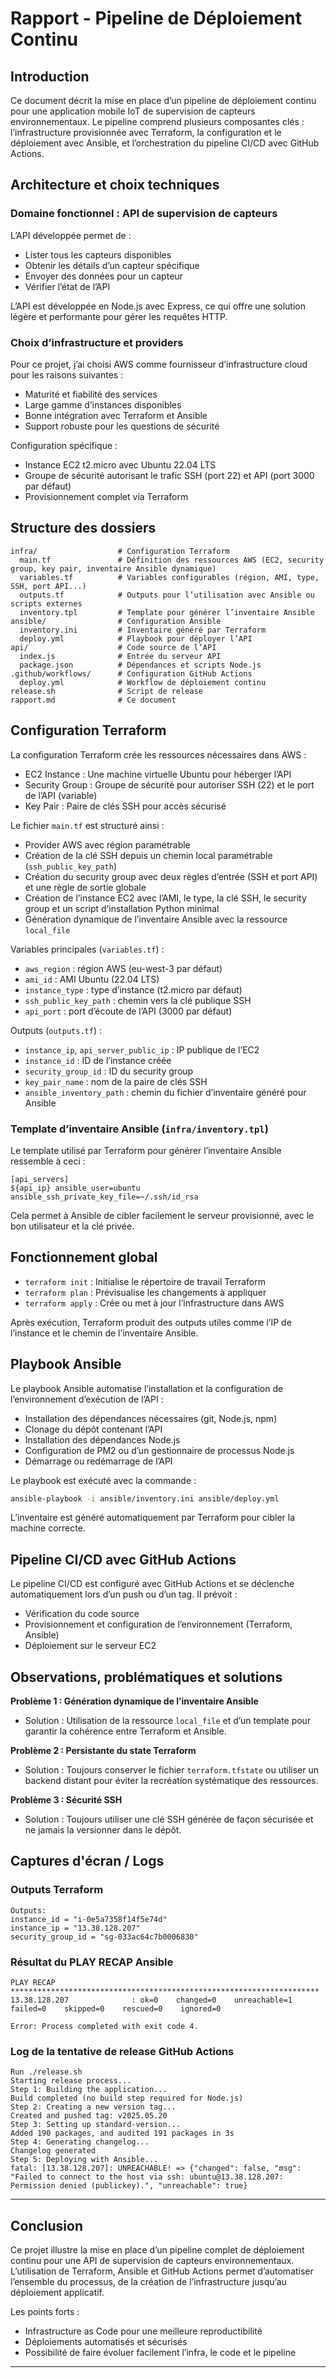 # Rapport - Pipeline de Déploiement Continu

## Introduction
Ce document décrit la mise en place d’un pipeline de déploiement continu pour une application mobile IoT de supervision de capteurs environnementaux. Le pipeline comprend plusieurs composantes clés : l’infrastructure provisionnée avec Terraform, la configuration et le déploiement avec Ansible, et l’orchestration du pipeline CI/CD avec GitHub Actions.

## Architecture et choix techniques

### Domaine fonctionnel : API de supervision de capteurs
L’API développée permet de :
- Lister tous les capteurs disponibles
- Obtenir les détails d’un capteur spécifique
- Envoyer des données pour un capteur
- Vérifier l’état de l’API

L’API est développée en Node.js avec Express, ce qui offre une solution légère et performante pour gérer les requêtes HTTP.

### Choix d’infrastructure et providers
Pour ce projet, j’ai choisi AWS comme fournisseur d’infrastructure cloud pour les raisons suivantes :
- Maturité et fiabilité des services
- Large gamme d’instances disponibles
- Bonne intégration avec Terraform et Ansible
- Support robuste pour les questions de sécurité

Configuration spécifique :
- Instance EC2 t2.micro avec Ubuntu 22.04 LTS
- Groupe de sécurité autorisant le trafic SSH (port 22) et API (port 3000 par défaut)
- Provisionnement complet via Terraform

## Structure des dossiers

```
infra/                  # Configuration Terraform
  main.tf               # Définition des ressources AWS (EC2, security group, key pair, inventaire Ansible dynamique)
  variables.tf          # Variables configurables (région, AMI, type, SSH, port API...)
  outputs.tf            # Outputs pour l’utilisation avec Ansible ou scripts externes
  inventory.tpl         # Template pour générer l’inventaire Ansible
ansible/                # Configuration Ansible
  inventory.ini         # Inventaire généré par Terraform
  deploy.yml            # Playbook pour déployer l’API
api/                    # Code source de l’API
  index.js              # Entrée du serveur API
  package.json          # Dépendances et scripts Node.js
.github/workflows/      # Configuration GitHub Actions
  deploy.yml            # Workflow de déploiement continu
release.sh              # Script de release
rapport.md              # Ce document
```

## Configuration Terraform

La configuration Terraform crée les ressources nécessaires dans AWS :

- EC2 Instance : Une machine virtuelle Ubuntu pour héberger l’API
- Security Group : Groupe de sécurité pour autoriser SSH (22) et le port de l’API (variable)
- Key Pair : Paire de clés SSH pour accès sécurisé

Le fichier `main.tf` est structuré ainsi :
- Provider AWS avec région paramétrable
- Création de la clé SSH depuis un chemin local paramétrable (`ssh_public_key_path`)
- Création du security group avec deux règles d’entrée (SSH et port API) et une règle de sortie globale
- Création de l’instance EC2 avec l’AMI, le type, la clé SSH, le security group et un script d’installation Python minimal
- Génération dynamique de l’inventaire Ansible avec la ressource `local_file`

Variables principales (`variables.tf`) :
- `aws_region` : région AWS (eu-west-3 par défaut)
- `ami_id` : AMI Ubuntu (22.04 LTS)
- `instance_type` : type d’instance (t2.micro par défaut)
- `ssh_public_key_path` : chemin vers la clé publique SSH
- `api_port` : port d’écoute de l’API (3000 par défaut)

Outputs (`outputs.tf`) :
- `instance_ip`, `api_server_public_ip` : IP publique de l’EC2
- `instance_id` : ID de l’instance créée
- `security_group_id` : ID du security group
- `key_pair_name` : nom de la paire de clés SSH
- `ansible_inventory_path` : chemin du fichier d’inventaire généré pour Ansible

### Template d’inventaire Ansible (`infra/inventory.tpl`)

Le template utilisé par Terraform pour générer l’inventaire Ansible ressemble à ceci :
```
[api_servers]
${api_ip} ansible_user=ubuntu ansible_ssh_private_key_file=~/.ssh/id_rsa
```
Cela permet à Ansible de cibler facilement le serveur provisionné, avec le bon utilisateur et la clé privée.

## Fonctionnement global

- `terraform init` : Initialise le répertoire de travail Terraform
- `terraform plan` : Prévisualise les changements à appliquer
- `terraform apply` : Crée ou met à jour l’infrastructure dans AWS

Après exécution, Terraform produit des outputs utiles comme l’IP de l’instance et le chemin de l’inventaire Ansible.

## Playbook Ansible
Le playbook Ansible automatise l’installation et la configuration de l’environnement d’exécution de l’API :
- Installation des dépendances nécessaires (git, Node.js, npm)
- Clonage du dépôt contenant l’API
- Installation des dépendances Node.js
- Configuration de PM2 ou d’un gestionnaire de processus Node.js
- Démarrage ou redémarrage de l’API

Le playbook est exécuté avec la commande :
```bash
ansible-playbook -i ansible/inventory.ini ansible/deploy.yml
```
L’inventaire est généré automatiquement par Terraform pour cibler la machine correcte.

## Pipeline CI/CD avec GitHub Actions

Le pipeline CI/CD est configuré avec GitHub Actions et se déclenche automatiquement lors d’un push ou d’un tag. Il prévoit :
- Vérification du code source
- Provisionnement et configuration de l’environnement (Terraform, Ansible)
- Déploiement sur le serveur EC2

## Observations, problématiques et solutions

**Problème 1 : Génération dynamique de l’inventaire Ansible**
- Solution : Utilisation de la ressource `local_file` et d’un template pour garantir la cohérence entre Terraform et Ansible.

**Problème 2 : Persistante du state Terraform**
- Solution : Toujours conserver le fichier `terraform.tfstate` ou utiliser un backend distant pour éviter la recréation systématique des ressources.

**Problème 3 : Sécurité SSH**
- Solution : Toujours utiliser une clé SSH générée de façon sécurisée et ne jamais la versionner dans le dépôt.

## Captures d'écran / Logs

### Outputs Terraform

```
Outputs:
instance_id = "i-0e5a7358f14f5e74d"
instance_ip = "13.38.128.207"
security_group_id = "sg-033ac64c7b0006830"
```

### Résultat du PLAY RECAP Ansible

```
PLAY RECAP *********************************************************************
13.38.128.207              : ok=0    changed=0    unreachable=1    failed=0    skipped=0    rescued=0    ignored=0   

Error: Process completed with exit code 4.
```

### Log de la tentative de release GitHub Actions

```
Run ./release.sh
Starting release process...
Step 1: Building the application...
Build completed (no build step required for Node.js)
Step 2: Creating a new version tag...
Created and pushed tag: v2025.05.20
Step 3: Setting up standard-version...
Added 190 packages, and audited 191 packages in 3s
Step 4: Generating changelog...
Changelog generated
Step 5: Deploying with Ansible...
fatal: [13.38.128.207]: UNREACHABLE! => {"changed": false, "msg": "Failed to connect to the host via ssh: ubuntu@13.38.128.207: Permission denied (publickey).", "unreachable": true}
```

---

## Conclusion

Ce projet illustre la mise en place d’un pipeline complet de déploiement continu pour une API de supervision de capteurs environnementaux. L’utilisation de Terraform, Ansible et GitHub Actions permet d’automatiser l’ensemble du processus, de la création de l’infrastructure jusqu’au déploiement applicatif.

Les points forts :
- Infrastructure as Code pour une meilleure reproductibilité
- Déploiements automatisés et sécurisés
- Possibilité de faire évoluer facilement l’infra, le code et le pipeline

---
